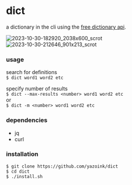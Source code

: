# dict
a dictionary in the cli using the [free dictionary api](https://dictionaryapi.dev/).

![2023-10-30-182920_2038x600_scrot](https://github.com/yazoink/dict/assets/98802603/3c088f6b-5964-4a8c-97d2-6882158539a2)
![2023-10-30-212646_901x213_scrot](https://github.com/yazoink/dict/assets/98802603/b9091239-4b3a-4a76-9c12-41870277173a)

### usage
search for definitions  
`$ dict word1 word2 etc`  

specify number of results  
`$ dict --max-results <number> word1 word2 etc`  
or  
`$ dict -m <number> word1 word2 etc`   

### dependencies
- jq
- curl

### installation
`$ git clone https://github.com/yazoink/dict`  
`$ cd dict`  
`$ ./install.sh`  
